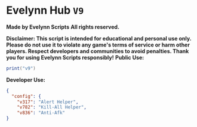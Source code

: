 # Evelynn Hub `V9`

**Made by Evelynn Scripts**
**All rights reserved.**

**Disclaimer:
This script is intended for educational and personal use only.
Please do not use it to violate any game's terms of service or harm other players.
Respect developers and communities to avoid penalties.
Thank you for using Evelynn Scripts responsibly!**
**Public Use:**
```lua
print("v9")
```
**Developer Use:**
```json
{
  "config": {
    "v317": "Alert Helper",
    "v782": "Kill-All Helper",
    "v836": "Anti-Afk"
}
```

